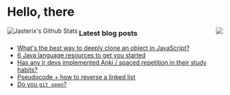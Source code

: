 # Hello, there

<img align="left" alt="Jasterix's Github Stats" src="https://github-readme-stats.vercel.app/api/top-langs/?username=jasterixra&layout=compact" />

<img align="right" src="https://github-readme-stats.vercel.app/api?username=jasterix&show_icons=true&count_private=true?bg_color=#000000&icon_color=FFFFFF&text_color=000000" />

### Latest blog posts

<!-- BLOG-POST-LIST:START -->
- [What's the best way to deeply clone an object in JavaScript?](https://dev.to/jasterix/what-s-the-best-way-to-deeply-clone-an-object-in-javascript-4nb6)
- [6 Java language resources to get you started](https://dev.to/jasterix/6-java-learning-resources-to-get-you-started-442b)
- [Has any jr devs implemented Anki / spaced repetition in their study habits?](https://dev.to/jasterix/has-any-jr-devs-implemented-anki-spaced-repetition-in-their-study-habits-347o)
- [Pseudocode + how to reverse a linked list](https://dev.to/jasterix/pseudocode-reverse-a-linked-list-1e9a)
- [Do you `git open`?](https://dev.to/jasterix/do-you-git-open-1l5j)
<!-- BLOG-POST-LIST:END -->
